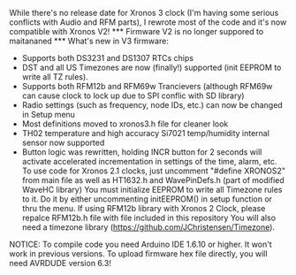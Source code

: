 While there's no release date for Xronos 3 clock (I'm having some serious conflicts with Audio and RFM parts), I rewrote most of the code and it's now compatible with Xronos V2!
*** Firmware V2 is no longer suppored to maitananed ***
What's new in V3 firmware:
- Supports both DS3231 and DS1307 RTCs chips
- DST and all US Timezones are now (finally!) supported (init EEPROM to write all TZ rules).
- Supports both RFM12b and RFM69w Trancievers (although RFM69w can cause clock to lock up due to SPI conflic with SD library)
- Radio settings (such as frequency, node IDs, etc.) can now be changed in Setup menu
- Most definitions moved to xronos3.h file for cleaner look
- TH02 temperature and high accuracy Si7021 temp/humidity internal sensor now supported
- Button logic was rewritten, holding INCR button for 2 seconds will activate accelerated incrementation in settings of the time, alarm, etc.
To use code for Xronos 2.1 clocks, just uncomment "#define XRONOS2" from main file as well as HT1632.h and WavePinDefs.h (part of modified WaveHC library)
You must initialize EEPROM to write all Timezone rules to it. Do it by either uncommenting initEEPROM() in setup function or thru the menu.
If using RFM12b library with Xronos 2 Clock, please repalce RFM12b.h file with file included in this repository
You will also need a timezone library (https://github.com/JChristensen/Timezone).

NOTICE: To compile code you need Arduino IDE 1.6.10 or higher. It won't work in previous versions.
To upload firmware hex file directly, you will need AVRDUDE version 6.3!
